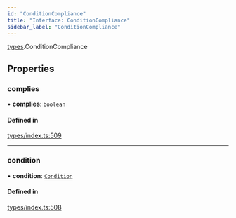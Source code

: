 ```yaml
---
id: "ConditionCompliance"
title: "Interface: ConditionCompliance"
sidebar_label: "ConditionCompliance"
---
```


[types](../../../modules/Types/Types.md).ConditionCompliance

## Properties

### complies

• **complies**: `boolean`

#### Defined in

[types/index.ts:509](https://github.com/PolymeshAssociation/polymesh-sdk/blob/720afb69c/src/types/index.ts#L509)

___

### condition

• **condition**: [`Condition`](../../../modules/Types/Types.md#condition)

#### Defined in

[types/index.ts:508](https://github.com/PolymeshAssociation/polymesh-sdk/blob/720afb69c/src/types/index.ts#L508)
